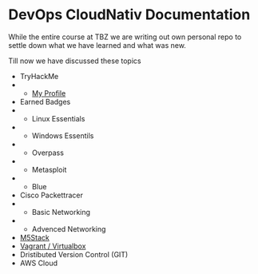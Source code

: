 # DevOps CloudNativ Documentation

While the entire course at TBZ we are writing out own personal repo to settle down what we have learned and what was new.

Till now we have discussed these topics
-   TryHackMe
-   -   [My Profile](https://tryhackme.com/p/firedotwater)
-   Earned Badges
-   -   Linux Essentials
-   -   Windows Essentils
-   -   Overpass
-   -   Metasploit
-   -   Blue
-   Cisco Packettracer
-   -   Basic Networking
-   -   Advenced Networking
-   [M5Stack](M5Stack/README.md)
-   [Vagrant / Virtualbox](vagrant-tasks/README.md)
-   Dristibuted Version Control (GIT)
-   AWS Cloud